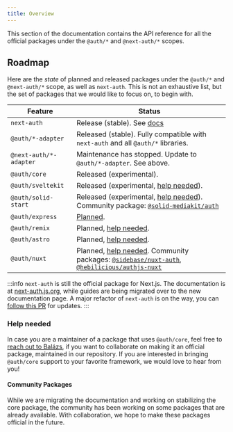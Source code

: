 ```yaml
---
title: Overview
---
```


This section of the documentation contains the API reference for all the official packages under the `@auth/*` and `@next-auth/*` scopes.

## Roadmap

Here are the _state_ of planned and released packages under the `@auth/*` and `@next-auth/*` scope, as well as `next-auth`. This is not an exhaustive list, but the set of packages that we would like to focus on, to begin with.

|        Feature         |  Status  |
| ---------------------- | -------- |
| `next-auth`            | Release (stable). See [docs](/reference/nextjs) |
| `@auth/*-adapter`      | Released (stable). Fully compatible with `next-auth` and all `@auth/*` libraries.   |
| `@next-auth/*-adapter` | Maintenance has stopped. Update to `@auth/*-adapter`. See above.  |
| `@auth/core`           | Released (experimental). |
| `@auth/sveltekit`      | Released (experimental, [help needed](#help-needed)). |
| `@auth/solid-start`    | Released (experimental, [help needed](#help-needed)). Community package: [`@solid-mediakit/auth`](https://www.npmjs.com/package/@solid-mediakit/auth) |
| `@auth/express`        | [Planned](https://github.com/nextauthjs/next-auth/issues/8257). |
| `@auth/remix`          | Planned, [help needed](#help-needed). |
| `@auth/astro`          | Planned, [help needed](#help-needed). |
| `@auth/nuxt`           | Planned, [help needed](#help-needed). Community packages: [`@sidebase/nuxt-auth`](https://github.com/sidebase/nuxt-auth), [`@hebilicious/authjs-nuxt`](https://authjs-nuxt.pages.dev/) |

:::info
`next-auth` is still the official package for Next.js. The documentation is at [next-auth.js.org](https://next-auth.js.org), while guides are being migrated over to the new documentation page. A major refactor of `next-auth` is on the way, you can [follow this PR](https://github.com/nextauthjs/next-auth/pull/7443) for updates.
:::

### Help needed

In case you are a maintainer of a package that uses `@auth/core`, feel free to [reach out to Balázs](https://twitter.com/balazsorban44), if you want to collaborate on making it an official package, maintained in our repository. If you are interested in bringing `@auth/core` support to your favorite framework, we would love to hear from you!

#### Community Packages

While we are migrating the documentation and working on stabilizing the core package, the community has been working on some packages that are already available. With collaboration, we hope to make these packages official in the future.